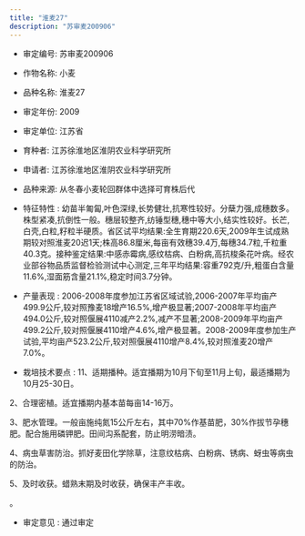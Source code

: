 ```yaml
---
title: "淮麦27"
description: "苏审麦200906"
---
```

* 审定编号:  苏审麦200906

*  作物名称:  小麦

*  品种名称:  淮麦27

*  审定年份:  2009

*  审定单位:  江苏省

* 育种者:  江苏徐淮地区淮阴农业科学研究所

*  申请者:  江苏徐淮地区淮阴农业科学研究所

*  品种来源:  从冬春小麦轮回群体中选择可育株后代

*  特征特性 : 
幼苗半匍匐,叶色深绿,长势健壮,抗寒性较好。分蘖力强,成穗数多。株型紧凑,抗倒性一般。穗层较整齐,纺锤型穗,穗中等大小,结实性较好。长芒,白壳,白粒,籽粒半硬质。省区试平均结果:全生育期220.6天,2009年生试成熟期较对照淮麦20迟1天;株高86.8厘米,每亩有效穗39.4万,每穗34.7粒,千粒重40.3克。接种鉴定结果:中感赤霉病,感纹枯病、白粉病,高抗梭条花叶病。经农业部谷物品质监督检验测试中心测定,三年平均结果:容重792克/升,粗蛋白含量11.6%,湿面筋含量21.1%,稳定时间3.7分钟。
 
*  产量表现 : 
2006-2008年度参加江苏省区域试验,2006-2007年平均亩产499.9公斤,较对照豫麦18增产16.5%,增产极显著;2007-2008年平均亩产494.0公斤,较对照偃展4110减产2.2%,减产不显著;2008-2009年平均亩产499.2公斤,较对照偃展4110增产4.6%,增产极显著。2008-2009年度参加生产试验,平均亩产523.2公斤,较对照偃展4110增产8.4%,较对照淮麦20增产7.0%。

*  栽培技术要点 : 
11、适期播种。适宜播期为10月下旬至11月上旬，最适播期为10月25-30日。
2、合理密植。适宜播期内基本苗每亩14-16万。
3、肥水管理。一般亩施纯氮15公斤左右，其中70%作基苗肥，30%作拔节孕穗肥。配合施用磷钾肥。田间沟系配套，防止明涝暗渍。
4、病虫草害防治。抓好麦田化学除草，注意纹枯病、白粉病、锈病、蚜虫等病虫的防治。
5、及时收获。蜡熟末期及时收获，确保丰产丰收。
。

*  审定意见 : 
通过审定
